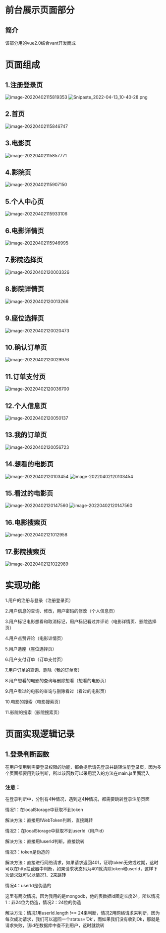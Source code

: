 # 前台展示页面部分

## 简介

该部分用的vue2.0结合vant开发而成

# 页面组成

## 1.注册登录页

![image-20220402115819353](web-image/image-20220402115819353.png)
![Snipaste_2022-04-13_10-40-28.png](web-image/Snipaste_2022-04-13_10-40-28.png)

## 2.首页

![image-20220402115846747](web-image/image-20220402115846747.png)

## 3.电影页

![image-20220402115857771](web-image/image-20220402115857771.png)

## 4.影院页

![image-20220402115907150](web-image/image-20220402115907150.png)

## 5.个人中心页

![image-20220402115933106](web-image/image-20220402115933106.png)

## 6.电影详情页

![image-20220402115946995](web-image/image-20220402115946995.png)

## 7.影院选择页

![image-20220402120003326](web-image/image-20220402120003326.png)

## 8.影院详情页

![image-20220402120013266](web-image/image-20220402120013266.png)

## 9.座位选择页

![image-20220402120020473](web-image/image-20220402120020473.png)

## 10.确认订单页

![image-20220402120029976](web-image/image-20220402120029976.png)

## 11.订单支付页

![image-20220402120036700](web-image/image-20220402120036700.png)

## 12.个人信息页

![image-20220402120050137](web-image/image-20220402120050137.png)

## 13.我的订单页

![image-20220402120056723](web-image/image-20220402120056723.png)

## 14.想看的电影页

![image-20220402120103454](web-image/image-20220402120103454.png)
![image-20220402120103454](web-image/Snipaste_2022-04-13_10-55-45.png)

## 15.看过的电影页

![image-20220402120147560](web-image/image-20220402120147560.png)
![image-20220402120147560](web-image/Snipaste_2022-04-13_10-56-05.png)

## 16.电影搜索页

![image-20220402121012958](web-image/image-20220402121012958.png)

## 17.影院搜索页

![image-20220402121022989](web-image/image-20220402121022989.png)

# 实现功能

1.用户的注册与登录（注册登录页）

2.用户信息的查询、修改，用户密码的修改（个人信息页）

3.用户标记电影想看和取消标记，用户标记看过并评论（电影详情页、影院选择页）

4.用户点赞评论（电影详情页）

5.用户选座（座位选择页）

6.用户支付订单（订单支付页）

7.用户订单的查询、删除（我的订单页）

8.用户想看的电影的查询与删除想看（想看的电影页）

9.用户看过的电影的查询与删除看过（看过的电影页）

10.电影的搜索（电影搜索页）

11.影院的搜索（影院搜索页）

# 页面实现逻辑记录

## 1.登录判断函数

在用户使用到需要登录权限的功能，都会提示请先登录并跳转注册登录页，因为多个页面都要用到该判断，所以该函数可以采用混入的方法在main.js里面混入

### 注意：

在登录判断中，分别有4种情况，遇到这4种情况，都需要跳转登录注册页面

情况1：在localStorage中获取不到token

解决方法：直接用!WebToken判断，直接跳转

情况2：在localStorage中获取不到userId（用户id）

解决方法：直接用!userId判断，直接跳转

情况3：token是伪造的

解决方法：直接进行网络请求，如果请求返回401，证明token无效或过期，这时可以在http拦截器中判断，如果请求状态码为401就清除token和userId，这样下次请求就可以以情况1、2来跳转

情况4：userId是伪造的

这里有两次情况，因为我用的是mongodb，他的表数据id固定长度24，所以情况1：非24位为伪造，情况2：24位的伪造

解决方法：情况1用userId.length !== 24来判断，情况2用网络请求来判断，因为每次成功请求，我们可以返回一个status=’Ok‘，而如果我们没有收到Ok，那就是请求失败，该id在数据库中查不到用户，这时就跳转
